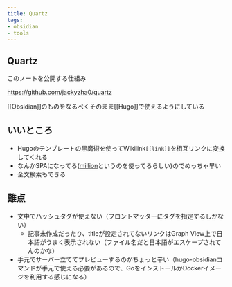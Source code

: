 ```yaml
---
title: Quartz
tags: 
- obsidian
- tools
---
```


## Quartz

このノートを公開する仕組み

https://github.com/jackyzha0/quartz

[[Obsidian]]のものをなるべくそのまま[[Hugo]]で使えるようにしている

## いいところ

- Hugoのテンプレートの黒魔術を使ってWikilink`[[link]]`を相互リンクに変換してくれる
- なんかSPAになってる([million](https://million.dev/)というのを使ってるらしい)のでめっちゃ早い
- 全文検索もできる

## 難点

- 文中でハッシュタグが使えない（フロントマッターにタグを指定するしかない）
	- 記事未作成だったり、titleが設定されてないリンクはGraph View上で日本語がうまく表示されない（ファイル名だと日本語がエスケープされてんのかな）
- 手元でサーバー立ててプレビューするのがちょっと辛い（hugo-obsidianコマンドが手元で使える必要があるので、GoをインストールかDockerイメージを利用する感じになる）